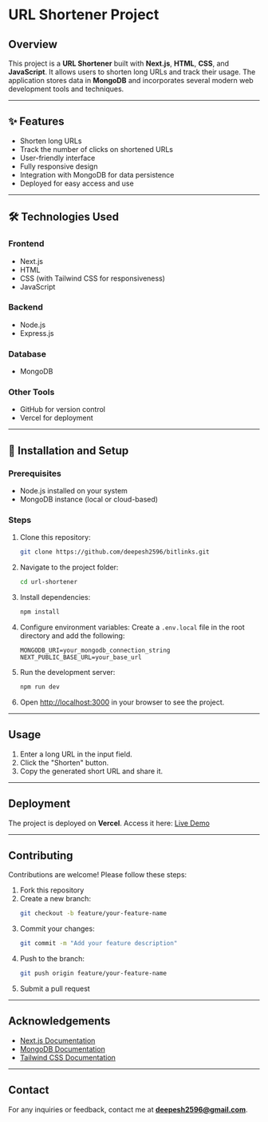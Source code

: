 # URL Shortener Project

## Overview
This project is a **URL Shortener** built with **Next.js**, **HTML**, **CSS**, and **JavaScript**. It allows users to shorten long URLs and track their usage. The application stores data in **MongoDB** and incorporates several modern web development tools and techniques.

---

## ✨ Features
- Shorten long URLs
- Track the number of clicks on shortened URLs
- User-friendly interface
- Fully responsive design
- Integration with MongoDB for data persistence
- Deployed for easy access and use

---

## 🛠 Technologies Used

### Frontend
- Next.js
- HTML
- CSS (with Tailwind CSS for responsiveness)
- JavaScript

### Backend
- Node.js
- Express.js

### Database
- MongoDB

### Other Tools
- GitHub for version control
- Vercel for deployment

---

## 🚀 Installation and Setup

### Prerequisites
- Node.js installed on your system
- MongoDB instance (local or cloud-based)

### Steps
1. Clone this repository:
   ```bash
   git clone https://github.com/deepesh2596/bitlinks.git
   ```
2. Navigate to the project folder:
   ```bash
   cd url-shortener
   ```
3. Install dependencies:
   ```bash
   npm install
   ```
4. Configure environment variables:
   Create a `.env.local` file in the root directory and add the following:
   ```env
   MONGODB_URI=your_mongodb_connection_string
   NEXT_PUBLIC_BASE_URL=your_base_url
   ```
5. Run the development server:
   ```bash
   npm run dev
   ```
6. Open [http://localhost:3000](http://localhost:3000) in your browser to see the project.

---

## Usage
1. Enter a long URL in the input field.
2. Click the "Shorten" button.
3. Copy the generated short URL and share it.

---


## Deployment
The project is deployed on **Vercel**. Access it here: [Live Demo](your_deployment_url)

---

## Contributing
Contributions are welcome! Please follow these steps:
1. Fork this repository
2. Create a new branch:
   ```bash
   git checkout -b feature/your-feature-name
   ```
3. Commit your changes:
   ```bash
   git commit -m "Add your feature description"
   ```
4. Push to the branch:
   ```bash
   git push origin feature/your-feature-name
   ```
5. Submit a pull request

---


## Acknowledgements
- [Next.js Documentation](https://nextjs.org/docs)
- [MongoDB Documentation](https://www.mongodb.com/docs)
- [Tailwind CSS Documentation](https://tailwindcss.com/docs)

---

## Contact
For any inquiries or feedback, contact me at **deepesh2596@gmail.com**.
